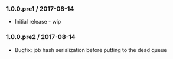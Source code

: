 ### 1.0.0.pre1 / 2017-08-14
* Initial release - wip

### 1.0.0.pre2 / 2017-08-14
* Bugfix: job hash serialization before putting to the dead queue 
